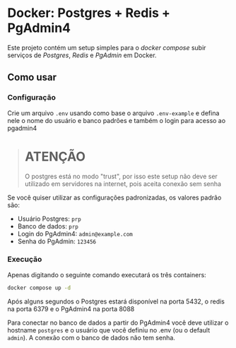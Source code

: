 # Docker: Postgres + Redis + PgAdmin4

Este projeto contém um setup simples para o *docker compose* subir serviços
de *Postgres*, *Redis* e *PgAdmin* em Docker.

## Como usar

### Configuração

Crie um arquivo `.env` usando como base o arquivo `.env-example` e defina
nele o nome do usuário e banco padrões e também o login para acesso ao
pgadmin4

> # ATENÇÃO
> 
> O postgres está no modo "trust", por isso este setup não deve ser utilizado
> em servidores na internet, pois aceita conexão sem senha

Se você quiser utilizar as configurações padronizadas, os valores padrão
são:

* Usuário Postgres: `prp`
* Banco de dados: `prp`
* Login do PgAdmin4: `admin@example.com`
* Senha do PgAdmin: `123456`


### Execução

Apenas digitando o seguinte comando executará os três containers:

```bash
docker compose up -d
```

Após alguns segundos o Postgres estará disponível na porta 5432, o redis na
porta 6379 e o PgAdmin4 na porta 8088

Para conectar no banco de dados a partir do PgAdmin4 você deve utilizar o
hostname `postgres` e o usuário que você definiu no .env (ou o default
`admin`). A conexão com o banco de dados não tem senha.
